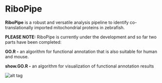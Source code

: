 # RiboPipe

**RiboPipe** is a robust and versatile analysis pipeline to identify co-translationally imported mitochondrial proteins in zebrafish. 

**PLEASE NOTE:** RiboPipe is currently under the development and so far two parts have been completed: 

**GO.R -** an algorithm for functional annotation that is also suitable for human and mouse.

**show.GO.R -** an algorithm for visualization of functional annotation results


![alt tag](http://genome.crg.es/~buszczynska/gencode/tmp/B/git/RiboPipe.png) 

